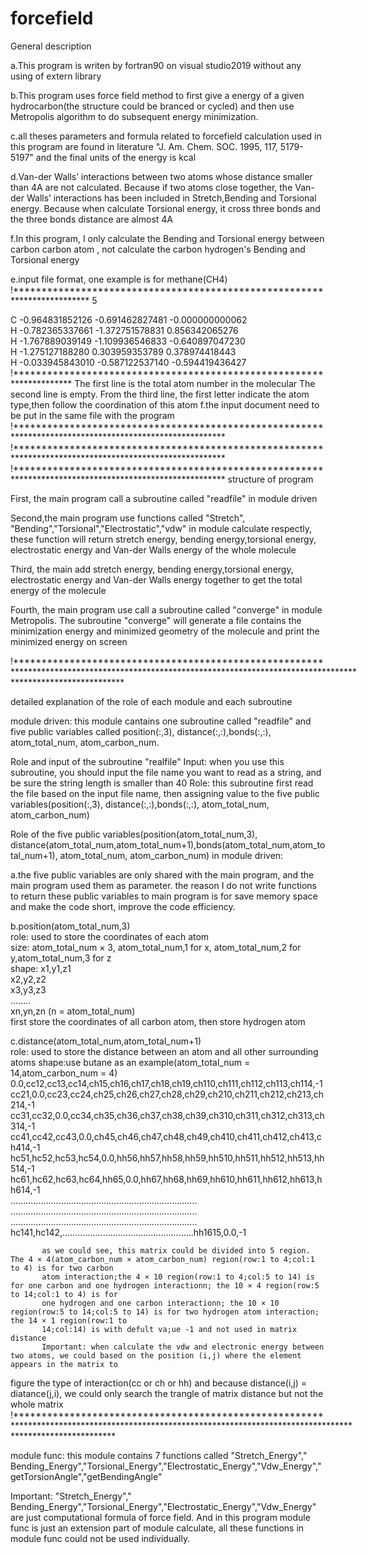 # forcefield

General description

a.This program is writen by fortran90 on visual studio2019 without any using of extern library

b.This program uses force field method to first give a energy of a given hydrocarbon(the structure could be branced or cycled) and then use Metropolis algorithm to do subsequent energy minimization.

c.all theses parameters and formula related to forcefield calculation used in this program are found in literature "J. Am. Chem. SOC. 1995, 117, 5179-5197" and the final units of the energy is kcal

d.Van-der Walls’ interactions between two atoms whose distance smaller than 4A are not calculated. Because if two atoms close together, the Van-der Walls’ interactions has been included in Stretch,Bending and Torsional energy. Because when calculate Torsional energy, it cross three bonds and the three bonds distance are almost 4A

f.In this program, I only calculate the Bending and Torsional energy between carbon carbon atom , not calculate the carbon hydrogen's Bending and Torsional energy

e.input file format, one example is for methane(CH4)
!*************************************************************************
5

C      -0.964831852126      -0.691462827481      -0.000000000062    
H      -0.782365337661      -1.372751578831       0.856342065276    
H      -1.767889039149      -1.109936546833      -0.640897047230    
H      -1.275127188280       0.303959353789       0.378974418443    
H      -0.033945843010      -0.587122537140      -0.594419436427    
!*********************************************************************
The first line is the total atom number in the molecular
The second line is empty.
From the third line, the first letter indicate the atom type,then follow the coordination of this atom
f.the input document need to be put in the same file with the program
!********************************************************************************************************
!********************************************************************************************************
!********************************************************************************************************
structure of program

First, the main program call a subroutine called "readfile" in module driven

Second,the main program use functions called "Stretch", "Bending","Torsional","Electrostatic","vdw" in module calculate respectly, these function will return stretch energy, bending energy,torsional energy, electrostatic energy and Van-der Walls energy of the whole molecule 

Third, the main add stretch energy, bending energy,torsional energy, electrostatic energy and Van-der Walls energy together to get the total energy of the molecule

Fourth, the main program use call a subroutine called "converge" in module Metropolis. The subroutine "converge" will generate a file contains the minimization energy and minimized geometry of the molecule and print the minimized energy on screen

!****************************************************************************************************************************************************************

detailed explanation of the role of each module and each subroutine

module driven:
         this module cantains one subroutine called "readfile" and five public variables called position(:,3), distance(:,:),bonds(:,:),  atom_total_num, atom_carbon_num. 
         
Role and input of the subroutine "realfile"
Input: when you use this subroutine, you should input the file name you want to read as a string, and be sure the string length is smaller than 40
Role: this subroutine first read the file based on the input file name, then assigning value to the five public variables(position(:,3), distance(:,:),bonds(:,:),  atom_total_num, atom_carbon_num)

Role of the five public variables(position(atom_total_num,3), distance(atom_total_num,atom_total_num+1),bonds(atom_total_num,atom_total_num+1),  atom_total_num, atom_carbon_num) in module driven:

a.the five public variables are only shared with the main program, and the main program used them as parameter. the reason I do not write functions to return these public variables to main program is for save memory space and make the code short, improve the code efficiency.

b.position(atom_total_num,3)                                                                                                                                           
role: used to store the coordinates of each atom                                                                                                                       
size: atom_total_num × 3, atom_total_num,1 for x, atom_total_num,2 for y,atom_total_num,3 for z                                                                         
shape: 
       x1,y1,z1                                                                                                                                                         
       x2,y2,z2                                                                                                                                                        
       x3,y3,z3                                                                                                                                                        
       ........                                                                                                                                                         
       xn,yn,zn  (n = atom_total_num)  
 first store the coordinates of all carbon atom, then store hydrogen atom
 
 c.distance(atom_total_num,atom_total_num+1)                                                                                                                           
 role: used to store the distance between an atom and all other surrounding atoms                                                                                       shape:use butane as an example(atom_total_num = 14,atom_carbon_num = 4)                                                                                                                                                                                                                                      
           0.0,cc12,cc13,cc14,ch15,ch16,ch17,ch18,ch19,ch110,ch111,ch112,ch113,ch114,-1                                                                                 
           cc21,0.0,cc23,cc24,ch25,ch26,ch27,ch28,ch29,ch210,ch211,ch212,ch213,ch214,-1                                                                                 
           cc31,cc32,0.0,cc34,ch35,ch36,ch37,ch38,ch39,ch310,ch311,ch312,ch313,ch314,-1                                                                                 
           cc41,cc42,cc43,0.0,ch45,ch46,ch47,ch48,ch49,ch410,ch411,ch412,ch413,ch414,-1                                                                                 
           hc51,hc52,hc53,hc54,0.0,hh56,hh57,hh58,hh59,hh510,hh511,hh512,hh513,hh514,-1                                                                                 
           hc61,hc62,hc63,hc64,hh65,0.0,hh67,hh68,hh69,hh610,hh611,hh612,hh613,hh614,-1                                                                                 
           ..........................................................................                                                                                   
           ..........................................................................                                                                                   
           ..........................................................................                                                                                   
           hc141,hc142,....................................................hh1615,0.0,-1
           
           as we could see, this matrix could be divided into 5 region. The 4 × 4(atom_carbon_num × atom_carbon_num) region(row:1 to 4;col:1 to 4) is for two carbon 
           atom interaction;the 4 × 10 region(row:1 to 4;col:5 to 14) is for one carbon and one hydrogen interactionn; the 10 × 4 region(row:5 to 14;col:1 to 4) is for 
           one hydrogen and one carbon interactionn; the 10 × 10 region(row:5 to 14;col:5 to 14) is for two hydrogen atom interaction; the 14 × 1 region(row:1 to 
           14;col:14) is with defult va;ue -1 and not used in matrix distance                                                                                           
           Important: when calculate the vdw and electronic energy between two atoms, we could based on the position (i,j) where the element appears in the matrix to 
 figure the type of interaction(cc or ch or hh) and because distance(i,j) = diatance(j,i), we could only search the trangle of matrix distance but not the
 whole matrix
!*************************************************************************************************************************************************************

module func:
this module contains 7 functions called "Stretch_Energy"," Bending_Energy","Torsional_Energy","Electrostatic_Energy","Vdw_Energy","getTorsionAngle","getBendingAngle"

Important: "Stretch_Energy"," Bending_Energy","Torsional_Energy","Electrostatic_Energy","Vdw_Energy" are just computational formula of force field. And in this program module func is just an extension part of module calculate, all these functions in module func could not be used individually.









